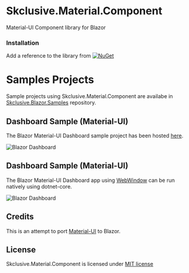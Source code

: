 Skclusive.Material.Component
=============================

Material-UI Component library for Blazor

### Installation

Add a reference to the library from [![NuGet](https://img.shields.io/nuget/v/Skclusive.Material.Component.svg)](https://www.nuget.org/packages/Skclusive.Material.Component/)

# Samples Projects

Sample projects using Skclusive.Material.Component are availabe in [Skclusive.Blazor.Samples](https://github.com/skclusive/Skclusive.Blazor.Samples) repository.

## Dashboard Sample (Material-UI)

The Blazor Material-UI Dashboard sample project has been hosted [here](https://skclusive.github.io/Skclusive.Blazor.Samples/Dashboard/).

![Blazor Dashboard](https://github.com/skclusive/Skclusive.Blazor.Samples/raw/master/images/dashboard-web.gif)

## Dashboard Sample (Material-UI)

The Blazor Material-UI Dashboard app using [WebWindow](https://github.com/SteveSandersonMS/WebWindow) can be run natively using dotnet-core.

![Blazor Dashboard](https://github.com/skclusive/Skclusive.Blazor.Samples/raw/master/images/dashboard-webwindow.gif)

## Credits

This is an attempt to port [Material-UI](https://github.com/mui-org/material-ui) to Blazor.

## License

Skclusive.Material.Component is licensed under [MIT license](http://www.opensource.org/licenses/mit-license.php)
